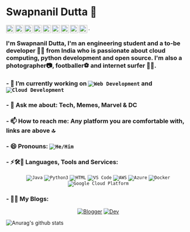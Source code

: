 # Swapnanil Dutta 👋
<a href="https://twitter.com/swapnanildutta1">
  <img align="left" alt="Swapnanil Dutta | Twitter" width="22px" src="https://cdn.jsdelivr.net/npm/simple-icons@v3/icons/twitter.svg" />
</a>
<a href="https://www.linkedin.com/in/swapnanil-dutta-8898ba92/">
  <img align="left" alt=" Linkedin" width="22px" src="https://cdn.jsdelivr.net/npm/simple-icons@v3/icons/linkedin.svg" />
</a>
<a href="https://github.com/swapnanildutta">
  <img align="left" alt=" GitHub" width="22px" src="https://cdn.jsdelivr.net/npm/simple-icons@v3/icons/github.svg" />
</a>
<a href="mailto:swapnanildutta2000@gmail.com">
  <img align="left" alt=" Mail" width="22px" src="https://cdn.jsdelivr.net/npm/simple-icons@v3/icons/gmail.svg" />
</a>
<a href="https://www.facebook.com/swapnanil.dutta.5/">
  <img align="left" alt=" Facebook" width="22px" src="https://cdn.jsdelivr.net/npm/simple-icons@v3/icons/facebook.svg" />
</a>
<a href="https://www.instagram.com/swapnanildutta/">
  <img align="left" alt=" Instagram" width="22px" src="https://cdn.jsdelivr.net/npm/simple-icons@v3/icons/instagram.svg" />
</a>
<a href="https://www.reddit.com/user/swapnanildutta">
  <img align="left" alt=" Reddit" width="22px" src="https://cdn.jsdelivr.net/npm/simple-icons@v3/icons/reddit.svg" />
</a>
<a href="https://www.codechef.com/users/swapnanil2000">
  <img align="left" alt=" Codechef" width="22px" src="https://cdn.jsdelivr.net/npm/simple-icons@v3/icons/codechef.svg" />
<a href="https://www.hackerrank.com/swapnanildutta21">
  <img align="left" alt=" HackerRank" width="22px" src="https://cdn.jsdelivr.net/npm/simple-icons@v3/icons/hackerrank.svg" />
</a>. 



### I'm Swapnanil Dutta, I'm an engineering student and a to-be developer 👨‍💻 from India who is passionate about cloud computing, python development and open source. I'm also a photographer📷, footballer⚽️ and internet surfer 🏄‍♂️. 

### - 🔭 I’m currently working on <code><img src="https://github.com/swapnanildutta/swapnanildutta/blob/master/static/dev/misc/web.svg" alt="Web Development" style="vertical-align:top margin:6px 4px"></code> and <code><img src="https://github.com/swapnanildutta/swapnanildutta/blob/master/static/dev/misc/cloud.svg" alt="Cloud Development" style="vertical-align:top margin:6px 4px"></code>
### - 💬 Ask me about: Tech, Memes, Marvel & DC
### - 📫 How to reach me: Any platform you are comfortable with, links are above 🔝
### - 😄 Pronouns: <code><img src="https://github.com/swapnanildutta/swapnanildutta/blob/master/static/pronouns/hehim.svg" alt="He/Him" style="vertical-align:top margin:6px 4px"></code>
### - ⚡🛠️📡 Languages, Tools and Services:
<p align="center">
<code><img src="https://github.com/swapnanildutta/swapnanildutta/blob/master/static/dev/languages/java.svg" alt="Java" style="vertical-align:top margin:6px 4px"></code>
<code><img src="https://github.com/swapnanildutta/swapnanildutta/blob/master/static/dev/languages/python.svg" alt="Python3" style="vertical-align:top margin:6px 4px"></code>
<code><img src="https://github.com/swapnanildutta/swapnanildutta/blob/master/static/dev/languages/html.svg" alt="HTML" style="vertical-align:top margin:6px 4px"></code>
<code><img src="https://github.com/swapnanildutta/swapnanildutta/blob/master/static/dev/tools/visualstudio_code.svg" alt="VS Code" style="vertical-align:top margin:6px 4px"></code>
<code><img src="https://github.com/swapnanildutta/swapnanildutta/blob/master/static/dev/services/aws.svg" alt="AWS" style="vertical-align:top margin:6px 4px"></code>
<code><img src="https://github.com/swapnanildutta/swapnanildutta/blob/master/static/dev/services/azure.svg" alt="Azure" style="vertical-align:top margin:6px 4px"></code>
<code><img src="https://github.com/swapnanildutta/swapnanildutta/blob/master/static/dev/services/dockerhub.svg" alt="Docker" style="vertical-align:top margin:6px 4px"></code>
<code><img src="https://github.com/swapnanildutta/swapnanildutta/blob/master/static/dev/services/google_cloud_platform.svg" alt="Google Cloud Platform" style="vertical-align:top margin:6px 4px"></code>
</p>

### - ✍🏻 My Blogs: 
<p align="center">
<a href="https://swapnanildutta2000.blogspot.com/"><img src="https://github.com/swapnanildutta/swapnanildutta/blob/master/static/blogs/blogger.svg" alt="Blogger" style="vertical-align:top margin:6px 4px"></a>
<a href="https://dev.to/swapnanildutta"><img src="https://github.com/swapnanildutta/swapnanildutta/blob/master/static/blogs/devto.svg" alt="Dev" style="vertical-align:top margin:6px 4px"></a>
</p>


![Anurag's github stats](https://github-readme-stats.vercel.app/api?username=swapnanildutta&show_icons=true&title_color=fff&icon_color=79ff97&text_color=9f9f9f&bg_color=151515)
